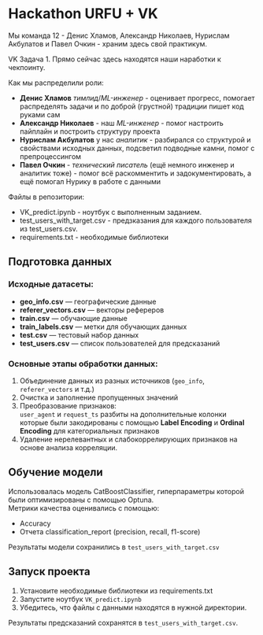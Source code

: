 # Hackathon URFU + VK

Мы команда 12 - Денис Хламов, Александр Николаев, Нурислам Акбулатов и Павел Очкин - храним здесь свой практикум.

VK Задача 1.
Прямо сейчас здесь находятся наши наработки к чекпоинту.

Как мы распределили роли:
- **Денис Хламов** _тимлид_/_ML-инженер_ - оценивает прогресс, помогает распределять задачи и по доброй (грустной) традиции пишет код руками сам
- **Александр Николаев** - наш _ML-инженер_ - помог настроить пайплайн и построить структуру проекта
- **Нурислам Акбулатов** у нас _аналитик_ - разбирался со структурой и свойствами исходных данных, подсветил подводные камни, помог с препроцессингом
- **Павел Очкин** - _технический писатель_ (ещё немного инженер и аналитик тоже) - помог всё раскомментить и задокументировать, а ещё помогал Нурику в работе с данными

Файлы в репозитории:
- VK_predict.ipynb - ноутбук с выполненным заданием.
- test_users_with_target.csv - предзказания для каждого пользователя из test_users.csv.
- requirements.txt - необходимые библиотеки

## Подготовка данных
### Исходные датасеты:

- **geo_info.csv** — географические данные
- **referer_vectors.csv** — векторы рефереров
- **train.csv** — обучающие данные
- **train_labels.csv** — метки для обучающих данных
- **test.csv** — тестовый набор данных
- **test_users.csv** — список пользователей для предсказаний

### Основные этапы обработки данных:
1. Объединение данных из разных источников (`geo_info`, `referer_vectors` и т.д.)
2. Очистка и заполнение пропущенных значений
3. Преобразование признаков:  
    `user_agent` и `request_ts` разбиты на дополнительные колонки которые были закодированы с помощью
    **Label Encoding** и **Ordinal Encoding** для категориальных признаков
5. Удаление нерелевантных и слабокоррелирующих признаков на основе анализа корреляции.

## Обучение модели

Использовалась модель CatBoostClassifier, гиперпараметры которой были оптимизированы с помощью Optuna.  
Метрики качества оценивались с помощью:  
- Accuracy
- Отчета classification_report (precision, recall, f1-score)

Результаты модели сохранились в `test_users_with_target.csv`  

## Запуск проекта

1. Установите необходимые библиотеки из requirements.txt
2. Запустите ноутбук `VK_predict.ipynb`
3. Убедитесь, что файлы с данными находятся в нужной директории.

Результаты предсказаний сохранятся в `test_users_with_target.csv`.
   
